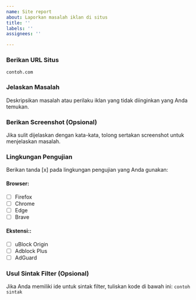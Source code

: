 ```yaml
---
name: Site report
about: Laporkan masalah iklan di situs
title: ''
labels: ''
assignees: ''

---
```


### **Berikan URL Situs**
`contoh.com`

### **Jelaskan Masalah**
Deskripsikan masalah atau perilaku iklan yang tidak diinginkan yang Anda temukan.

### **Berikan Screenshot (Opsional)**
Jika sulit dijelaskan dengan kata-kata, tolong sertakan screenshot untuk menjelaskan masalah.

### **Lingkungan Pengujian**
Berikan tanda [x] pada lingkungan pengujian yang Anda gunakan:

#### Browser:
- [ ] Firefox
- [ ] Chrome
- [ ] Edge
- [ ] Brave

#### Ekstensi::
- [ ] uBlock Origin
- [ ] Adblock Plus
- [ ] AdGuard

### **Usul Sintak Filter (Opsional)**
Jika Anda memiliki ide untuk sintak filter, tuliskan kode di bawah ini:
`contoh sintak`
